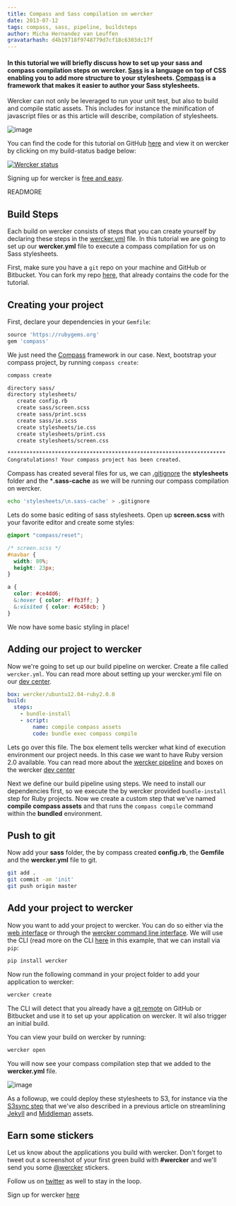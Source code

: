 ```yaml
---
title: Compass and Sass compilation on wercker
date: 2013-07-12
tags: compass, sass, pipeline, buildsteps
author: Micha Hernandez van Leuffen
gravatarhash: d4b19718f9748779d7cf18c6303dc17f
---
```


<h4 class="subheader">
In this tutorial we will briefly discuss how to set up your sass and compass compilation steps on wercker. <a href="http://sass-lang.com/">Sass</a> is a language on top of CSS enabling you to add more structure to your stylesheets. <a href="http://compass-style.org/">Compass</a> is a framework that makes it easier to author your Sass stylesheets.
</h4>

Wercker can not only be leveraged to run your unit test, but also to build and compile static assets. This includes for instance the minification of javascript files or as this article will describe, compilation of stylesheets.

![image](http://f.cl.ly/items/3633152I261P0f2u0N0f/Sass_Logo.gif)

You can find the code for this tutorial on GitHub [here](https://github.com/mies/getting-started-sass) and view it on wercker by clicking on my build-status badge below:

[![Wercker status](https://app.wercker.com/status/be7bd3a159ec607d1ba67896bb641e4a/m)](https://app.wercker.com/project/bykey/be7bd3a159ec607d1ba67896bb641e4a)

Signing up for wercker is [free and easy](https://app.wercker.com/users/new/).

READMORE

## Build Steps

Each build on wercker consists of steps that you can create yourself by declaring these steps in the [wercker.yml](http://devcenter.wercker.com/articles/werckeryml/) file. In this tutorial we are going to set up our **wercker.yml** file to execute a compass compilation for us on Sass stylesheets.

First, make sure you have a `git` repo on your machine and GitHub or Bitbucket.
You can fork my repo [here](https://github.com/mies/getting-started-sass), that already contains the code for the tutorial.

## Creating your project

First, declare your dependencies in your `Gemfile`:

``` ruby
source 'https://rubygems.org'
gem 'compass'
```

We just need the [Compass](http://compass-style.org/) framework in our case. Next, bootstrap your compass project, by running `compass create`:

``` bash
compass create

directory sass/
directory stylesheets/
   create config.rb
   create sass/screen.scss
   create sass/print.scss
   create sass/ie.scss
   create stylesheets/ie.css
   create stylesheets/print.css
   create stylesheets/screen.css

*********************************************************************
Congratulations! Your compass project has been created.

```

Compass has created several files for us, we can [.gitignore](http://git-scm.com/docs/gitignore) the **stylesheets** folder and the ***.sass-cache** as we will be running our compass compilation on wercker.

``` bash
echo 'stylesheets/\n.sass-cache' > .gitignore
```


Lets do some basic editing of sass stylesheets. Open up **screen.scss** with your favorite editor and create some styles:

``` css
@import "compass/reset";

/* screen.scss */
#navbar {
  width: 80%;
  height: 23px;
}

a {
  color: #ce4dd6;
  &:hover { color: #ffb3ff; }
  &:visited { color: #c458cb; }
}
```

We now have some basic styling in place!

## Adding our project to wercker

Now we're going to set up our build pipeline on wercker. Create a file called `wercker.yml`. You can read more about setting up your wercker.yml file on our [dev center](http://devcenter.wercker.com/articles/werckeryml/).

``` yaml
box: wercker/ubuntu12.04-ruby2.0.0
build:
  steps:
    - bundle-install
    - script:
        name: compile compass assets
        code: bundle exec compass compile
```

Lets go over this file. The box element tells wercker what kind of execution environment our project needs. In this case we want to have Ruby version 2.0 available. You can read more about the [wercker pipeline](http://devcenter.wercker.com/articles/introduction/pipeline.html) and boxes on the wercker [dev center](http://devcenter.wercker.com/articles/boxes/)

Next we define our build pipeline using steps. We need to install our dependencies first, so we execute the by wercker provided `bundle-install` step for Ruby projects. Now we create a custom step that we've named **compile compass assets** and that runs the `compass compile` command within the **bundled** environment.

## Push to git

Now add your **sass** folder, the by compass created **config.rb**, the **Gemfile** and the **wercker.yml** file to git.

``` bash
git add .
git commit -am 'init'
git push origin master
```

## Add your project to wercker

Now you want to add your project to wercker. You can do so either via the [web interface](http://devcenter.wercker.com/articles/gettingstarted/web.html) or through the [wercker command line interface](http://devcenter.wercker.com/articles/gettingstarted/cli.html). We will use the CLI (read more on the CLI [here](http://devcenter.wercker.com/articles/cli/) in this example, that we can install via `pip`:

``` bash
pip install wercker
```

Now run the following command in your project folder to add your application to wercker:

``` bash
wercker create
```

The CLI will detect that you already have a [git remote](http://gitref.org/remotes/) on GitHub or Bitbucket and use it to set up your application on wercker. It wil also trigger an initial build.

You can view your build on wercker by running:

``` bash
wercker open
```

You will now see your compass compilation step that we added to the **wercker.yml** file.

![image](http://f.cl.ly/items/380m1u2o3z033q1Z1l1i/Screen%20Shot%202013-07-12%20at%2012.49.18%20PM.png)

As a followup, we could deploy these stylesheets to S3, for instance via the [S3sync step](https://github.com/wercker/step-s3sync) that we've also described in a previous article on streamlining [Jekyll](http://blog.wercker.com/2013/05/31/simplify-you-jekyll-publishing-process-with-wercker.html) and [Middleman](http://blog.wercker.com/2013/06/10/Streamlining-Middleman-Deploys-to-s3.html) assets.

## Earn some stickers

Let us know about the applications you build with wercker. Don't forget to tweet out a screenshot of your first green build with **#wercker** and we'll send you some [@wercker](http://twitter.com/wercker) stickers.

Follow us on [twitter](http://twitter.com/wercker) as well to stay in the loop.

Sign up for wercker [here](https://app.wercker.com/users/new/)